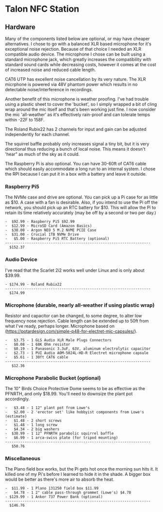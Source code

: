 # Talon NFC Station

## Hardware

Many of the components listed below are optional, or may have cheaper alternatives. I chose to go with a balanced XLR based microphone for it's exceptional noise rejection. Because of that choice I needed an XLR compatible audio device. The microphone I chose can be built using a standard microphone jack, which greatly increases the compatibility with standard sound cards while decreasing costs, however it comes at the cost of increased noise and reduced cable length.

CAT6 UTP has excellent noise cancellation by its very nature. The XLR micrphone is powered via 48V phantom power which results in no detectable noise/interference in recordings.

Another benefit of this microphone is weather proofing. I've had trouble using a plastic sheet to cover the 'bucket', so I simply wrapped a bit of cling wrap around the mic itself and that's been working just fine. I now consider the mic 'all-weather' as it's effectively rain-proof and can tolerate temps within -22F to 158F.

The Roland Rubix22 has 2 channels for input and gain can be adjusted independently for each channel.

The squirrel baffle probably only increases signal a tiny bit, but it is very directional thus reducing a bunch of local noise. This means it doesn't 'hear" as much of the sky as it could.

The Raspberry Pi is also optional. You can have 30-60ft of CAT6 cable which should easily accommodate a long run to an internal system. I chose the RPI because I can put it in a box with a battery and leave it outside.

### Raspberry Pi5

The NVMe case and drive are optional. You can pick up a Pi case for as little as $10. A case with a fan is desirable. Also, if you intend to use the Pi off the network, you should pick up an RTC battery for $10. This will allow the Pi to retain its time relatively accurately (may be off by a second or two per day.)

```
-  $92.99 - Raspberry Pi5 $92.99
-  $12.99 - MicroSD Card (Amazon Basics)
-  $38.00 - Argon NEO 5 M.2 NVME PCIE Case
-  $31.00 - Crucial 1TB NVMe Drive
-   $5.00 - Raspberry Pi5 RTC Battery (optional)
-------------------------------------------------------------------
  $152.37
```

### Audio Device

I've read that the Scarlet 2i2 works well under Linux and is only about $39.99.

```
- $174.99 - Roland Rubix22
-------------------------------------------------------------------
  $174.99
```

### Microphone (durable, nearly all-weather if using plastic wrap)

Resistor and capacitor can be changed, to some degree, to alter low frequency nose rejection. Cable length can be extended up to 50ft from what I've ready, perhaps longer. Microphone based on (https://potardesign.com/simple-p48-for-electret-mic-capsules/).

```
-   $3.75 - 1 GLS Audio XLR Male Plugs Connectors
-   $0.08 - 1 68K Ohm resistor
-   $0.19 - 1 Panasonic 3.3uF, 63V, aluminum electrolytic capacitor
-   $2.73 - 1 PUI Audio AOM-5024L-HD-R Electret microphone capsule
-   $5.61 - 1 30ft CAT6 cable
-------------------------------------------------------------------
   $12.36
```

### Microphone Parabolic Bucket (optional)

The 10" Birds Choice Protective Dome seems to be as effective as the PFNRTH, and only $18.99. You'll need to downsize the plant pot accordingly.

```
-   $3.48 - 1 12" plant pot from Lowe's
-   $2.00 - 2 'erector set' like hobbyist components from Lowe's (estimate)
-   $1.48 - 2 short screws
-   $1.48 - 1 long screw
-   $4.34 - 2 big washers
-  $30.99 - 1 12" PFNRTH parabolic squirrel baffle
-   $6.99 - 1 arca-swiss plate (for tripod mounting)
-------------------------------------------------------------------
   $50.76
```

### Miscellaneous

The Plano field box works, but the Pi gets hot once the morning sun hits it. It killed one of my Pi's before I learned to hide it in the shade. A bigger box would be better as there's more air to absorb the heat.

```
-  $11.99 - 1 Plano 131250 field box $11.99
-   $4.78 - 1 2" cable pass-through grommet (Lowe's) $4.78
- $129.99 - 1 Anker 737 Power Bank (optional)
-------------------------------------------------------------------
  $146.76
```
